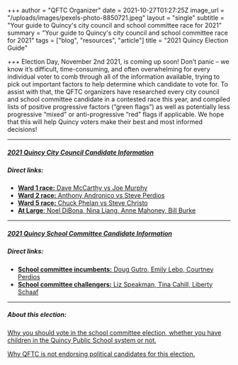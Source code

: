 +++
author = "QFTC Organizer"
date = 2021-10-27T01:27:25Z
image_url = "/uploads/images/pexels-photo-8850721.jpeg"
layout = "single"
subtitle = "Your guide to Quincy's city council and school committee race for 2021"
summary = "Your guide to Quincy's city council and school committee race for 2021"
tags = ["blog", "resources", "article"]
title = "2021 Quincy Election Guide"

+++
Election Day, November 2nd 2021, is coming up soon! Don’t panic – we know it’s difficult, time-consuming, and often overwhelming for every individual voter to comb through all of the information available, trying to pick out important factors to help determine which candidate to vote for. To assist with that, the QFTC organizers have researched every city council and school committee candidate in a contested race this year, and compiled lists of positive progressive factors (“green flags”) as well as potentially less progressive “mixed” or anti-progressive “red” flags if applicable. We hope that this will help Quincy voters make their best and most informed decisions!

***

##### [2021 Quincy City Council Candidate Information](/posts/quincy-city-council-candidates)

##### Direct links:

* [**Ward 1 race:** Dave McCarthy vs Joe Murphy](https://qftc.org/posts/ward-1-race/ "https://qftc.org/posts/ward-1-race/")
* [**Ward 2 race:** Anthony Andronico vs Steve Perdios](https://qftc.org/posts/ward-2-race/ "https://qftc.org/posts/ward-2-race/")
* [**Ward 5 race:** Chuck Phelan vs Steve Christo ](https://qftc.org/posts/ward-5-race/ "https://qftc.org/posts/ward-5-race/")
* [**At Large**: Noel DiBona, Nina Liang, Anne Mahoney, Bill Burke](https://qftc.org/posts/at-large-race/ "https://qftc.org/posts/at-large-race/")

***

##### [2021 Quincy School Committee Candidate Information](/posts/quincy-school-committee-candidates/)

##### Direct links:

* [**School committee incumbents:** Doug Gutro, Emily Lebo, Courtney Perdios](https://qftc.org/posts/school-committee-incumbents/ "https://qftc.org/posts/school-committee-incumbents/")
* [**School committee challengers:** Liz Speakman, Tina Cahill, Liberty Schaaf](https://qftc.org/posts/school-committee-challengers/ "https://qftc.org/posts/school-committee-challengers/")

***

##### About this election:

[Why you should vote in the school committee election, whether you have children in the Quincy Public School system or not.](https://qftc.org/posts/why-should-you-care-about-school-committee-elections/)

[Why QFTC is not endorsing political candidates for this election.](https://qftc.org/posts/qftc-statement-on-candidate-endorsement/ "https://qftc.org/posts/qftc-statement-on-candidate-endorsement/")